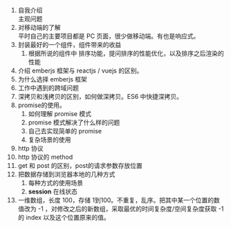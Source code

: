 
1. 自我介绍  
    主观问题
2. 对移动端的了解  
    平时自己的主要项目都是 PC 页面，很少做移动端。有也是响应式。
3. 封装最好的一个组件，组件带来的收益
   1. 根据所说的组件中 排序功能，提问排序的性能优化，以及排序之后渲染的性能
4. 介绍 emberjs 框架与 reactjs / vuejs 的区别。
5. 为什么选择 emberjs 框架
6. 工作中遇到的跨域问题
7. 深拷贝和浅拷贝的区别，如何做深拷贝。ES6 中快捷深拷贝。
8. promise的使用。
   1. 如何理解 promise 模式
   2. promise 模式解决了什么样的问题
   3. 自己去实现简单的 promise
   4. 复杂场景的使用
9.  http 协议
   5.  http 协议的 method
   6.  get 和 post 的区别，post的请求参数存放位置
10. 把数据存储到浏览器本地的几种方式
    1.  每种方式的使用场景
    2.  **session** 在线状态
11. 一维数组，长度 100，存储 1到100。不重复，乱序。把其中某一个位置的数值改为 -1 ，对修改之后的新数组，采取最优的时间复杂度/空间复杂度获取 -1 的 index 以及这个位置原来的值。